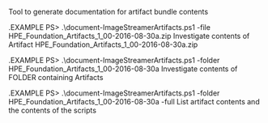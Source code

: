 Tool to generate documentation for artifact bundle contents

.EXAMPLE
PS> .\document-ImageStreamerArtifacts.ps1 -file HPE_Foundation_Artifacts_1_00-2016-08-30a.zip
Investigate contents of Artifact HPE_Foundation_Artifacts_1_00-2016-08-30a.zip

.EXAMPLE
PS> .\document-ImageStreamerArtifacts.ps1 -folder HPE_Foundation_Artifacts_1_00-2016-08-30a
Investigate contents of FOLDER containing Artifacts

.EXAMPLE
PS> .\document-ImageStreamerArtifacts.ps1 -folder HPE_Foundation_Artifacts_1_00-2016-08-30a -full
List artifact contents and the contents of the scripts
